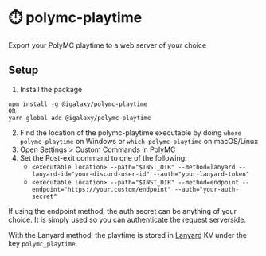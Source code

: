 # ⏱️ polymc-playtime

Export your PolyMC playtime to a web server of your choice

## Setup

1. Install the package

```
npm install -g @igalaxy/polymc-playtime
OR
yarn global add @igalaxy/polymc-playtime
```

2. Find the location of the polymc-playtime executable by doing `where polymc-playtime` on Windows or `which polymc-playtime` on macOS/Linux
3. Open Settings > Custom Commands in PolyMC
4. Set the Post-exit command to one of the following:
   - `<executable location> --path="$INST_DIR" --method=lanyard --lanyard-id="your-discord-user-id" --auth="your-lanyard-token"`
   - `<executable location> --path="$INST_DIR" --method=endpoint --endpoint="https://your.custom/endpoint" --auth="your-auth-secret"`

If using the endpoint method, the auth secret can be anything of your choice. It is simply used so you can authenticate the request serverside.

With the Lanyard method, the playtime is stored in [Lanyard](https://github.com/Phineas/Lanyard) KV under the key `polymc_playtime`.